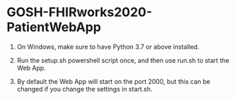 # GOSH-FHIRworks2020-PatientWebApp

1. On Windows, make sure to have Python 3.7 or above installed.

2. Run the setup.sh powershell script once, and then use run.sh to start the Web App.

3. By default the Web App will start on the port 2000, but this can be changed if you change the settings in start.sh.
